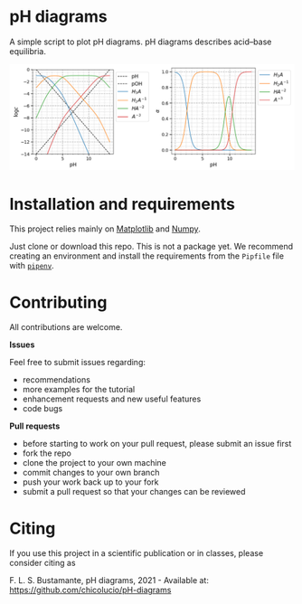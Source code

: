 # pH diagrams

A simple script to plot pH diagrams. pH diagrams describes acid–base equilibria.

![pH diagrams](pH_diagrams.png)

# Installation and requirements

This project relies mainly on [Matplotlib](https://matplotlib.org/) and [Numpy](https://numpy.org/).

Just clone or download this repo. This is not a package yet. We recommend creating an environment and install the requirements from the `Pipfile` file with [`pipenv`](https://github.com/pypa/pipenv).

# Contributing

All contributions are welcome.

**Issues**

Feel free to submit issues regarding:

- recommendations
- more examples for the tutorial
- enhancement requests and new useful features
- code bugs

**Pull requests**

- before starting to work on your pull request, please submit an issue first
- fork the repo
- clone the project to your own machine
- commit changes to your own branch
- push your work back up to your fork
- submit a pull request so that your changes can be reviewed

# Citing

If you use this project in a scientific publication or in classes, please consider citing as

F. L. S. Bustamante, pH diagrams, 2021 - Available at: https://github.com/chicolucio/pH-diagrams